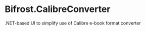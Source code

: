 Bifrost.CalibreConverter
========================

.NET-based UI to simplify use of Calibre e-book format converter
